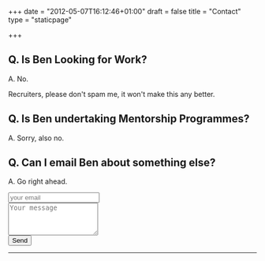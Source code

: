 +++
date = "2012-05-07T16:12:46+01:00"
draft = false
title = "Contact"
type = "staticpage"

+++

## Q. Is Ben Looking for Work?

A. No. 

Recruiters, please don't spam me, it won't make this any better.

## Q. Is Ben undertaking Mentorship Programmes?

A. Sorry, also no.

## Q. Can I email Ben about something else?

A. Go right ahead.

<form id="contactform" action="https://formspree.io/endymion1818@gmail.com"
      method="POST">
    <input type="email" name="_replyto" placeholder="your email">
    <br>
    <textarea name="message" placeholder="Your message" rows="4"></textarea>
    <br>
    <input class="btn" type="submit" value="Send">
</form>

---